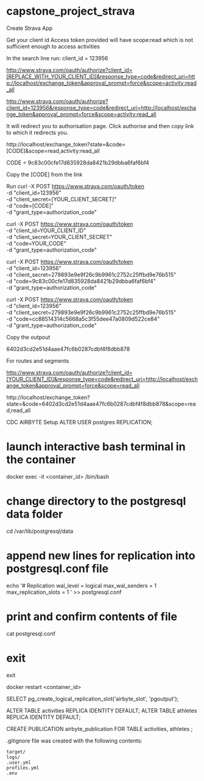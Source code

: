 # capstone_project_strava

Create Strava App

Get your client id
Access token provided will have scope:read which is not sufficient enough to access activities

In the search line run:
client_id = 123956


http://www.strava.com/oauth/authorize?client_id=[REPLACE_WITH_YOUR_CLIENT_ID]&response_type=code&redirect_uri=http://localhost/exchange_token&approval_prompt=force&scope=activity:read_all

http://www.strava.com/oauth/authorize?client_id=123956&response_type=code&redirect_uri=http://localhost/exchange_token&approval_prompt=force&scope=activity:read_all


It will redirect you to authorisation page. Click authorise and then copy link to which it redirects you. 

http://localhost/exchange_token?state=&code=[CODE]&scope=read,activity:read_all



CODE = 9c83c00cfe17d835928da8421b29dbba6faf6bf4

Copy the [CODE] from the link

Run 
curl -X POST https://www.strava.com/oauth/token \
-d "client_id=123956" \
-d "client_secret=[YOUR_CLIENT_SECRET]" \
-d "code=[CODE]" \
-d "grant_type=authorization_code"

curl -X POST https://www.strava.com/oauth/token \
-d "client_id=YOUR_CLIENT_ID" \
-d "client_secret=YOUR_CLIENT_SECRET" \
-d "code=YOUR_CODE" \
-d "grant_type=authorization_code"

curl -X POST https://www.strava.com/oauth/token \
-d "client_id=123956" \
-d "client_secret=279893e9e9f26c9b9961c2752c25ffbd9e76b515" \
-d "code=9c83c00cfe17d835928da8421b29dbba6faf6bf4" \
-d "grant_type=authorization_code"

curl -X POST https://www.strava.com/oauth/token \
-d "client_id=123956" \
-d "client_secret=279893e9e9f26c9b9961c2752c25ffbd9e76b515" \
-d "code=cc88514314c5668a5c3f55dee47a0809d522ce84" \
-d "grant_type=authorization_code"

Copy the outpout

6402d3cd2e51d4aae47fc6b0287cdbf4f8dbb878

For routes and segments

http://www.strava.com/oauth/authorize?client_id=[YOUR_CLIENT_ID]&response_type=code&redirect_uri=http://localhost/exchange_token&approval_prompt=force&scope=read_all


http://localhost/exchange_token?state=&code=6402d3cd2e51d4aae47fc6b0287cdbf4f8dbb878&scope=read,read_all

CDC AIRBYTE Setup
ALTER USER postgres REPLICATION;

# launch interactive bash terminal in the container
docker exec -it <container_id> /bin/bash

# change directory to the postgresql data folder
cd /var/lib/postgresql/data

# append new lines for replication into postgresql.conf file
echo '# Replication
wal_level = logical
max_wal_senders = 1
max_replication_slots = 1
' >> postgresql.conf

# print and confirm contents of file
cat postgresql.conf

# exit
exit

docker restart <container_id>

SELECT pg_create_logical_replication_slot('airbyte_slot',  'pgoutput');

ALTER TABLE activities REPLICA IDENTITY DEFAULT;
ALTER TABLE athletes REPLICA IDENTITY DEFAULT;

CREATE PUBLICATION airbyte_publication FOR TABLE activities, athletes ;

.gitignore file was created with the following contents:
``` 
target/
logs/
.user.yml
profiles.yml
.env
```